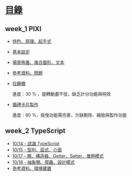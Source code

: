 # [目錄](https://hackmd.io/@kimn/SyIwsGHrt)

week_1 PIXI
---
- [特色、原理、起手式](https://hackmd.io/dFXPjWMTQrGow0LTnBFKqQ?view)
- [基本設定](/6J5ERTPXQhyp492JY4szaw)
- [場景佈置、幾合圖形、文本](/4Kh7zQaBTA2yjuJEzV9cvA)
- [參考資料、問題](/OFKJDUVIQq61UUaOQMtrZg)

- [拉霸機](https://kimntai.github.io/PixiExercise/pixi_slots/week_1.html)

  進度：30 % ，旋轉動畫不佳，缺乏計分功能與特效

- [婚禮卡片製作](https://kimntai.github.io/PixiExercise/pixi_wedding/index.html)

  進度：80 %，拖曳功能需完善，欠缺刪除、縮放與製作功能

week_2 TypeScript
---
- [10/14 - 認識 TypeScript](/aKCqfe7xQw6GKBm2r5cxGw)
- [10/15 - 型別、函式、介面](/GE2l5p4qT2ykSew9Lshoew)
- [10/17 - 類、構造器、Getter、Setter、單例模式](/FrAmX-u2SA2XdwkGnIzgTQ)
- [10/18 - 抽象類、爬蟲、設計模式](/2ewuGLZ5QT-1ZTcDT1xb-Q)
- [參考資料、環境建置](/1HE7ZJLKTPqj6goR5rVvZg)
